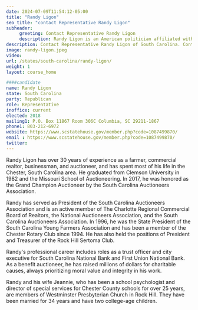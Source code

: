 ```yaml
---
date: 2024-07-09T11:54:12-05:00
title: "Randy Ligon"
seo_title: "contact Representative Randy Ligon"
subheader:
     greeting: Contact Representative Randy Ligon
     description: Randy Ligon is an American politician affiliated with the Republican Party. He serves as a member of the South Carolina House of Representatives, representing District 43. He assumed office on November 12, 2018.
description: Contact Representative Randy Ligon of South Carolina. Contact information for Randy Ligon includes email address, phone number, and mailing address.
image: randy-ligon.jpeg
video:
url: /states/south-carolina/randy-ligon/
weight: 1
layout: course_home

####candidate
name: Randy Ligon
state: South Carolina
party: Republican
role: Representative
inoffice: current
elected: 2018
mailing1: P.O. Box 11867 Room 306C Columbia, SC 29211-1867
phone1: 803-212-6972
website: https://www.scstatehouse.gov/member.php?code=1087499870/
email : https://www.scstatehouse.gov/member.php?code=1087499870/
twitter: 
---
```

Randy Ligon has over 30 years of experience as a farmer, commercial realtor, businessman, and auctioneer, and has spent most of his life in the Chester, South Carolina area. He graduated from Clemson University in 1982 and the Missouri School of Auctioneering. In 2017, he was honored as the Grand Champion Auctioneer by the South Carolina Auctioneers Association.

Randy has served as President of the South Carolina Auctioneers Association and is an active member of The Charlotte Regional Commercial Board of Realtors, the National Auctioneers Association, and the South Carolina Auctioneers Association. In 1996, he was the State President of the South Carolina Young Farmers Association and has been a member of the Chester Rotary Club since 1994. He has also held the positions of President and Treasurer of the Rock Hill Sertoma Club.

Randy's professional career includes roles as a trust officer and city executive for South Carolina National Bank and First Union National Bank. As a benefit auctioneer, he has raised millions of dollars for charitable causes, always prioritizing moral value and integrity in his work.

Randy and his wife Jeannie, who has been a school psychologist and director of special services for Chester County schools for over 25 years, are members of Westminster Presbyterian Church in Rock Hill. They have been married for 34 years and have two college-age children.
